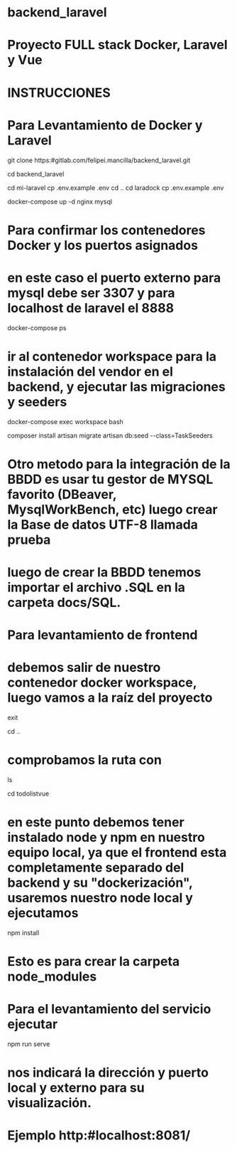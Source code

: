 # backend_laravel

# Proyecto FULL stack Docker, Laravel y Vue

# INSTRUCCIONES

# Para Levantamiento de Docker y Laravel

git clone https:#gitlab.com/felipei.mancilla/backend_laravel.git

cd backend_laravel

cd mi-laravel
cp .env.example .env
cd ..
cd laradock
cp .env.example .env

docker-compose up -d nginx mysql

# Para confirmar los contenedores Docker y los puertos asignados

# en este caso el puerto externo para mysql debe ser 3307 y para localhost de laravel el 8888

docker-compose ps

# ir al contenedor workspace para la instalación del vendor en el backend, y ejecutar las migraciones y seeders

docker-compose exec workspace bash

composer install
artisan migrate
artisan db:seed --class=TaskSeeders

# Otro metodo para la integración de la BBDD es usar tu gestor de MYSQL favorito (DBeaver, MysqlWorkBench, etc) luego crear la Base de datos UTF-8 llamada prueba

# luego de crear la BBDD tenemos importar el archivo .SQL en la carpeta docs/SQL.

# Para levantamiento de frontend

# debemos salir de nuestro contenedor docker workspace, luego vamos a la raíz del proyecto

exit

cd ..

# comprobamos la ruta con

ls

cd todolistvue

# en este punto debemos tener instalado node y npm en nuestro equipo local, ya que el frontend esta completamente separado del backend y su "dockerización", usaremos nuestro node local y ejecutamos

npm install

# Esto es para crear la carpeta node_modules

# Para el levantamiento del servicio ejecutar

npm run serve

# nos indicará la dirección y puerto local y externo para su visualización.

# Ejemplo http:#localhost:8081/
